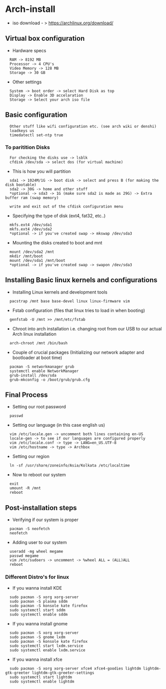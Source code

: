 # Arch-install

  - iso download - > https://archlinux.org/download/

## Virtual box configuration

  - Hardware specs
```
  RAM -> 8192 MB
  Processor -> 4 CPU's
  Video Memory -> 128 MB
  Storage -> 30 GB
```
  - Other settings
```
  System -> boot order -> select Hard Disk as top
  Display -> Enable 3D accelaration
  Storage -> Select your arch iso file
```

## Basic configuration

```
  Other stuff like wifi configuration etc. (see arch wiki or denshi)
  loadkeys us
  timedatectl set-ntp true
```
### To paritition Disks

```
  For checking the disks use -> lsblk
  cfdisk /dev/sda -> select dos (for virtual machine)
```
  - This is how you will partition
```
  sda1 -> 1024M/1G -> boot disk -> select and press B (for making the disk bootable)
  sda2 -> 30G -> home and other stuff
  *optional -> sda3 -> 1G (make sure sda2 is made as 29G) -> Extra buffer ram (swap memory)

  write and exit out of the cfdisk configuration menu
```
  - Specifying the type of disk (ext4, fat32, etc..)
```
  mkfs.ext4 /dev/sda1
  mkfs.ext4 /dev/sda2
  *optional -> if you've created swap -> mkswap /dev/sda3
```
  - Mounting the disks created to boot and mnt
```
  mount /dev/sda2 /mnt
  mkdir /mnt/boot
  mount /dev/sda1 /mnt/boot
  *optional -> if you've created swap -> swapon /dev/sda3
```

## Installing Basic linux kernels and configurations

  - Installing Linux kernels and development tools
```
  pacstrap /mnt base base-devel linux linux-firmware vim
```
  - Fstab configuration (files that linux tries to load in when booting)
```
  genfstab -U /mnt >> /mnt/etc/fstab
```
  - Chroot into arch installation i.e. changing root from our USB to our actual Arch linux installation
```
  arch-chroot /mnt /bin/bash
```
  - Couple of crucial packages (Initializing our network adapter and bootloader at boot time)
```
  pacman -S networkmanager grub
  systemctl enable NetworkManager
  grub-install /dev/sda
  grub-mkconfig -o /boot/grub/grub.cfg
```

## Final Process

  - Setting our root password
```
  passwd
```
  - Setting our language (in this case english us)
```
  vim /etc/locale.gen -> uncomment both lines containing en-US
  locale-gen -> to see if our languages are configured properly
  vim /etc/locale.conf -> type -> LANG=en_US.UTF-8
  vim /etc/hostname -> type -> Archbox
```
  - Setting our region
```
  ln -sf /usr/share/zoneinfo/Asia/Kolkata /etc/localtime
```
  - Now to reboot our system
```
  exit
  umount -R /mnt
  reboot
```

## Post-installation steps

  - Verifying if our system is proper
```
  pacman -S neofetch
  neofetch
```
  - Adding user to our system
```
  useradd -mg wheel megame 
  passwd megame
  vim /etc/sudoers -> uncomment -> %wheel ALL = (ALL)ALL
  reboot
```

### Different Distro's for linux

  - If you wanna install KDE
```
  sudo pacman -S xorg xorg-server
  sudo pacman -S plasma sddm
  sudo pacman -S konsole kate firefox
  sudo systemctl start sddm
  sudo systemctl enable sddm
```
  - If you wanna install gnome
```
  sudo pacman -S xorg xorg-server
  sudo pacman -S gnome lxdm
  sudo pacman -S konsole kate firefox
  sudo systemctl start lxdm.service
  sudo systemctl enable lxdm.service
```
  - If you wanna install xfce
```
  sudo pacman -S xorg xorg-server xfce4 xfce4-goodies lightdm lightdm-gtk-greeter lightdm-gtk-greeter-settings
  sudo systemctl start lightdm
  sudo systemctl enable lightdm
```







    
